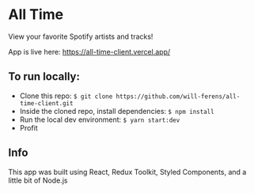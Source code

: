 # All Time

View your favorite Spotify artists and tracks!

App is live here: https://all-time-client.vercel.app/

## To run locally:

- Clone this repo:
  `$ git clone https://github.com/will-ferens/all-time-client.git`
- Inside the cloned repo, install dependencies:
  `$ npm install`
- Run the local dev environment:
  `$ yarn start:dev`
- Profit

## Info

This app was built using React, Redux Toolkit, Styled Components, and a little bit of Node.js
